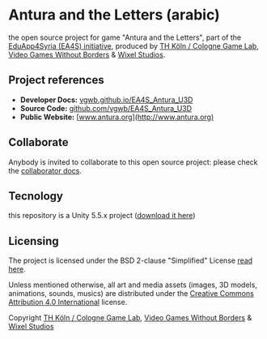 # Antura and the Letters (arabic)

the open source project for game "Antura and the Letters", part of the [EduApp4Syria (EA4S) initiative](https://www.norad.no/eduapp4syria), produced by [TH Köln / Cologne Game Lab](http://www.colognegamelab.de/), [Video Games Without Borders](http://vgwb.org) & [Wixel Studios](www.wixelstudios.com).

## Project references
- **Developer Docs:**  [vgwb.github.io/EA4S_Antura_U3D](https://vgwb.github.io/EA4S_Antura_U3D/)
- **Source Code:** [github.com/vgwb/EA4S_Antura_U3D](https://github.com/vgwb/EA4S_Antura_U3D/)
- **Public Website:** [www.antura.org](http://www.antura.org)

## Collaborate

Anybody is invited to collaborate to this open source project:
please check the [collaborator docs](https://vgwb.github.io/EA4S_Antura_U3D/Guidelines/Collaborator.html).

## Tecnology
this repository is a Unity 5.5.x project ([download it here](https://unity3d.com/get-unity/download/archive))

## Licensing

The project is licensed under the BSD 2-clause "Simplified" License [read here](LICENSE.md).

Unless mentioned otherwise, all art and media assets (images, 3D models, animations, sounds, musics) are distributed under the [Creative Commons Attribution 4.0 International](http://creativecommons.org/licenses/by/4.0/) license.

Copyright
[TH Köln / Cologne Game Lab](http://www.colognegamelab.de/), [Video Games Without Borders](http://vgwb.org) & [Wixel Studios](www.wixelstudios.com)
